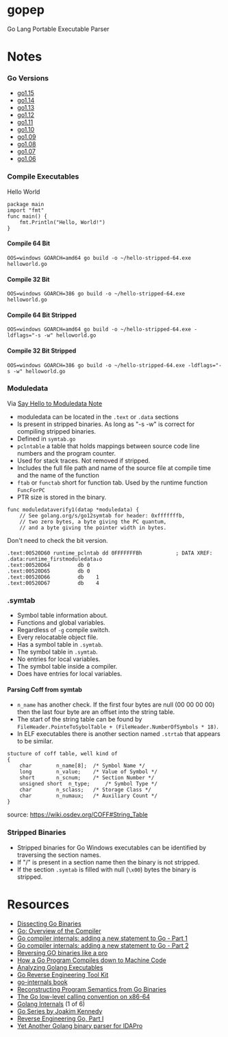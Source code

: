 # gopep
Go Lang Portable Executable Parser 


# Notes


### Go Versions 

- [go1.15](https://golang.org/dl/go1.15.src.tar.gz)
- [go1.14](https://golang.org/dl/go1.14.src.tar.gz)
- [go1.13](https://golang.org/dl/go1.13.src.tar.gz)
- [go1.12](https://golang.org/dl/go1.12.src.tar.gz)
- [go1.11](https://golang.org/dl/go1.11.src.tar.gz)
- [go1.10](https://golang.org/dl/go1.10.src.tar.gz)
- [go1.09](https://golang.org/dl/go1.9.src.tar.gz)
- [go1.08](https://golang.org/dl/go1.8.src.tar.gz)
- [go1.07](https://golang.org/dl/go1.7.src.tar.gz)
- [go1.06](https://golang.org/dl/go1.6.src.tar.gz)

### Compile Executables 

Hello World

```
package main
import "fmt"
func main() {
    fmt.Println("Hello, World!")
}
```

#### Compile 64 Bit 

`OOS=windows GOARCH=amd64 go build -o ~/hello-stripped-64.exe  helloworld.go`

#### Compile 32 Bit 
`OOS=windows GOARCH=386 go build -o ~/hello-stripped-64.exe  helloworld.go`

#### Compile 64 Bit Stripped 

`OOS=windows GOARCH=amd64 go build -o ~/hello-stripped-64.exe -ldflags="-s -w" helloworld.go`

#### Compile 32 Bit Stripped 
`OOS=windows GOARCH=386 go build -o ~/hello-stripped-64.exe -ldflags="-s -w" helloworld.go`

### Moduledata
Via [Say Hello to Moduledata Note](https://lekstu.ga/posts/hello-moduledata/)
- moduledata can be located in the `.text` or `.data` sections
- Is present in stripped binaries. As long as "-s -w" is correct for compiling stripped binaries. 
- Defined in `symtab.go`
- `pclntable` a table that holds mappings between source code line numbers and the program counter. 
 - Used for stack traces. Not removed if stripped. 
 - Includes the full file path and name of the source file at compile time and the name of the function 
- `ftab` or `functab` short for function tab. Used by the runtime function `FuncForPC`
- PTR size is stored in the binary. 
```
func moduledataverify1(datap *moduledata) {
	// See golang.org/s/go12symtab for header: 0xfffffffb,
	// two zero bytes, a byte giving the PC quantum,
	// and a byte giving the pointer width in bytes.
```
Don't need to check the bit version. 
```
.text:00520D60 runtime_pclntab dd 0FFFFFFFBh           ; DATA XREF: .data:runtime_firstmoduledata↓o
.text:00520D64         db 0
.text:00520D65         db 0
.text:00520D66         db    1
.text:00520D67         db    4
```

### .symtab
- Symbol table information about.
- Functions and global variables.
- Regardless of `-g` compile switch.
- Every relocatable object file.
- Has a symbol table in `.symtab`.
- The symbol table in `.symtab`.
- No entries for local variables.
- The symbol table inside a compiler.
- Does have entries for local variables.

#### Parsing Coff from symtab 
 - `n_name` has another check. If the first four bytes are null (00 00 00 00) then the last four byte are an offset into the string table. 
 - The start of the string table can be found by `FileHeader.PointeToSybolTable + (FileHeader.NumberOfSymbols * 18)`.
 - In ELF executables there is another section named `.strtab` that appears to be similar.

```
stucture of coff table, well kind of
{
    char		n_name[8];	/* Symbol Name */
    long		n_value;	/* Value of Symbol */
    short		n_scnum;	/* Section Number */
    unsigned short	n_type;		/* Symbol Type */
    char		n_sclass;	/* Storage Class */
    char		n_numaux;	/* Auxiliary Count */
}
```
source: https://wiki.osdev.org/COFF#String_Table

### Stripped Binaries
 - Stripped binaries for Go Windows executables can be identified by traversing the section names. 
  - If "/" is present in a section name then the binary is not stripped. 
  - If the section `.symtab` is filled with null (`\x00`) bytes the binary is stripped. 

# Resources 
* [Dissecting Go Binaries](https://www.grant.pizza/dissecting-go-binaries/)
* [Go: Overview of the Compiler](https://medium.com/a-journey-with-go/go-overview-of-the-compiler-4e5a153ca889)
* [Go compiler internals: adding a new statement to Go - Part 1](https://eli.thegreenplace.net/2019/go-compiler-internals-adding-a-new-statement-to-go-part-1/)
* [Go compiler internals: adding a new statement to Go - Part 2](https://eli.thegreenplace.net/2019/go-compiler-internals-adding-a-new-statement-to-go-part-2/)
* [Reversing GO binaries like a pro](https://rednaga.io/2016/09/21/reversing_go_binaries_like_a_pro/)
* [How a Go Program Compiles down to Machine Code](https://getstream.io/blog/how-a-go-program-compiles-down-to-machine-code/)
* [Analyzing Golang Executables](https://www.pnfsoftware.com/blog/analyzing-golang-executables/)
* [Go Reverse Engineering Tool Kit](https://go-re.tk/)
* [go-internals book](https://cmc.gitbook.io/go-internals/)
* [Reconstructing Program Semantics from Go Binaries](http://home.in.tum.de/~engelke/pubs/1709-ma.pdf)
* [The Go low-level calling convention on x86-64](https://dr-knz.net/go-calling-convention-x86-64.html)
* [Golang Internals](https://www.altoros.com/blog/golang-internals-part-1-main-concepts-and-project-structure/) (1 of 6)
* [Go Series by Joakim Kennedy](https://lekstu.ga/tags/go/)
* [Reverse Engineering Go, Part I](https://blog.osiris.cyber.nyu.edu/2019/12/19/go-deepdive/)
* [Yet Another Golang binary parser for IDAPro](https://github.com/0xjiayu/go_parser)
